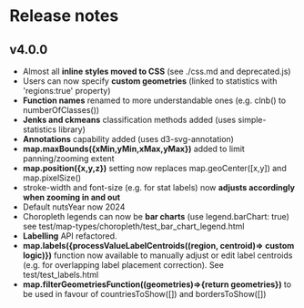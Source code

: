 # Release notes

## v4.0.0

-   Almost all **inline styles moved to CSS** (see ./css.md and deprecated.js)
-   Users can now specify **custom geometries** (linked to statistics with 'regions:true' property)
-   **Function names** renamed to more understandable ones (e.g. clnb() to numberOfClasses())
-   **Jenks and ckmeans** classification methods added (uses simple-statistics library)
-   **Annotations** capability added (uses d3-svg-annotation)
-   **map.maxBounds({xMin,yMin,xMax,yMax})** added to limit panning/zooming extent
-   **map.position({x,y,z})** setting now replaces map.geoCenter([x,y]) and map.pixelSize()
-   stroke-width and font-size (e.g. for stat labels) now **adjusts accordingly when zooming in and out**
-   Default nutsYear now 2024
-   Choropleth legends can now be **bar charts** (use legend.barChart: true) see test/map-types/choropleth/test_bar_chart_legend.html
-   **Labelling** API refactored.
-   **map.labels({processValueLabelCentroids((region, centroid)=> custom logic)})** function now available to manually adjust or edit label centroids (e.g. for overlapping label placement correction). See test/test_labels.html
-   **map.filterGeometriesFunction((geometries)=>{return geometries})** to be used in favour of countriesToShow([]) and bordersToShow([])
